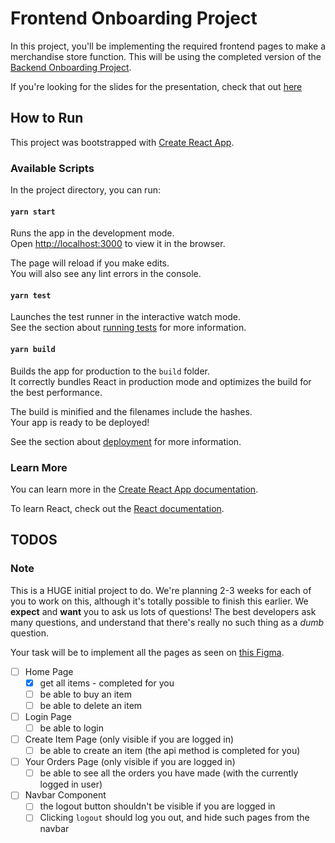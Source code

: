 # Frontend Onboarding Project

In this project, you'll be implementing the required frontend pages to make a merchandise store function. This will be using the completed version of the [Backend Onboarding Project](https://github.com/acmucsd/backend-onboarding-project).

If you're looking for the slides for the presentation, check that out [here](https://docs.google.com/presentation/d/1wCQctWiGnaGwL1mQcVN4RsyiP7n8OjJZuGbOiJLCSPU)

## How to Run

This project was bootstrapped with [Create React App](https://github.com/facebook/create-react-app).

### Available Scripts

In the project directory, you can run:

#### `yarn start`

Runs the app in the development mode.\
Open [http://localhost:3000](http://localhost:3000) to view it in the browser.

The page will reload if you make edits.\
You will also see any lint errors in the console.

#### `yarn test`

Launches the test runner in the interactive watch mode.\
See the section about [running tests](https://facebook.github.io/create-react-app/docs/running-tests) for more information.

#### `yarn build`

Builds the app for production to the `build` folder.\
It correctly bundles React in production mode and optimizes the build for the best performance.

The build is minified and the filenames include the hashes.\
Your app is ready to be deployed!

See the section about [deployment](https://facebook.github.io/create-react-app/docs/deployment) for more information.

### Learn More

You can learn more in the [Create React App documentation](https://facebook.github.io/create-react-app/docs/getting-started).

To learn React, check out the [React documentation](https://reactjs.org/).


## TODOS

### Note

This is a HUGE initial project to do. We're planning 2-3 weeks for each of you to work on this, although it's totally possible to finish this earlier. We **expect** and **want** you to ask us lots of questions! The best developers ask many questions, and understand that there's really no such thing as a *dumb* question.

Your task will be to implement all the pages as seen on [this Figma](https://www.figma.com/file/mcye5UnBFHUc0rGKmMtJ1m/Simple-Merch-Store?node-id=0%3A1).

- [ ] Home Page
  - [X] get all items - completed for you
  - [ ] be able to buy an item
  - [ ] be able to delete an item 
- [ ] Login Page
  - [ ] be able to login
- [ ] Create Item Page (only visible if you are logged in)
  - [ ] be able to create an item (the api method is completed for you)
- [ ] Your Orders Page (only visible if you are logged in)
  - [ ] be able to see all the orders you have made (with the currently logged in user)
- [ ] Navbar Component
  - [ ] the logout button shouldn't be visible if you are logged in
  - [ ] Clicking `logout` should log you out, and hide such pages from the navbar